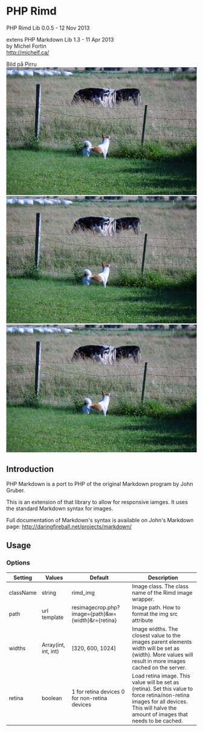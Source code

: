 PHP Rimd
============

PHP Rimd Lib 0.0.5 - 12 Nov 2013

extens PHP Markdown Lib 1.3 - 11 Apr 2013  
by Michel Fortin  
<http://michelf.ca/>


Bild på Pirru 
![Pirru](images/IMGP1463.jpg?a=b)
![Pirru](images/IMGP1463.jpg)
![Pirru](images/IMGP1463.jpg)

Introduction
------------

PHP Markdown is a port to PHP of the original Markdown program by 
John Gruber.

This is an extension of that library to allow for responsive iamges. It uses the standard Markdown syntax for images.

Full documentation of Markdown's syntax is available on John's 
Markdown page: <http://daringfireball.net/projects/markdown/>

Usage
-----

### Options

<table>
	<thead>
		<tr>
			<th>Setting</th>
			<th>Values</th>
			<th>Default</th>
			<th>Description</th>
		</tr>
	</thead>
	<tbody>
		<tr>
			<td>className</td>
			<td>string</td>
			<td>rimd_img</td>
			<td>Image class. The class name of the Rimd image wrapper.</td>
		</tr>
		<tr>
			<td>path</td>
			<td>url template</td>
			<td>resimagecrop.php?image={path}&w={width}&r={retina}</td>
			<td>Image path. How to format the img src attribute</td>
		</tr>
		<tr>
			<td>widths</td>
			<td>Array(int, int, int)</td>
			<td>[320, 600, 1024]</td>
			<td>Image widths. The closest value to the images parent elements width will be set as {width}. More values will result in more images cached on the server.</th>
		</tr>
		<tr>
			<td>retina</td>
			<td>boolean</td>
			<td>
				1 for retina devices
				0 for non-retina devices
			</td>
			<td>Load retina image. This value will be set as {retina}. Set this value to force retina/non-retina images for all devices. This will halve the amount of images that needs to be cached.</td>
		</tr>
	</tbody>
</table>